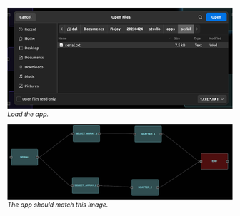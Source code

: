![image](/img/serial/load.png)
*Load the app.*

![image](/img/serial/script.png)
*The app should match this image.*